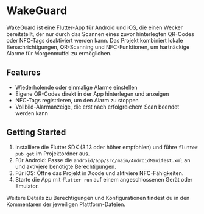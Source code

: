 # WakeGuard

WakeGuard ist eine Flutter-App für Android und iOS, die einen Wecker bereitstellt, der nur durch das Scannen eines zuvor hinterlegten QR-Codes oder NFC-Tags deaktiviert werden kann. Das Projekt kombiniert lokale Benachrichtigungen, QR-Scanning und NFC-Funktionen, um hartnäckige Alarme für Morgenmuffel zu ermöglichen.

## Features
- Wiederholende oder einmalige Alarme einstellen
- Eigene QR-Codes direkt in der App hinterlegen und anzeigen
- NFC-Tags registrieren, um den Alarm zu stoppen
- Vollbild-Alarmanzeige, die erst nach erfolgreichem Scan beendet werden kann

## Getting Started
1. Installiere die Flutter SDK (3.13 oder höher empfohlen) und führe `flutter pub get` im Projektordner aus.
2. Für Android: Passe die `android/app/src/main/AndroidManifest.xml` an und aktiviere benötigte Berechtigungen.
3. Für iOS: Öffne das Projekt in Xcode und aktiviere NFC-Fähigkeiten.
4. Starte die App mit `flutter run` auf einem angeschlossenen Gerät oder Emulator.

Weitere Details zu Berechtigungen und Konfigurationen findest du in den Kommentaren der jeweiligen Plattform-Dateien.
